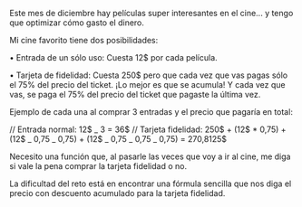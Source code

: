 Este mes de diciembre hay películas super interesantes en el cine... y tengo que optimizar cómo gasto el dinero.

Mi cine favorito tiene dos posibilidades:

• Entrada de un sólo uso: Cuesta 12$ por cada película.

• Tarjeta de fidelidad: Cuesta 250$ pero que cada vez que vas pagas sólo el 75% del precio del ticket. ¡Lo mejor es que se acumula! Y cada vez que vas, se paga el 75% del precio del ticket que pagaste la última vez.

Ejemplo de cada una al comprar 3 entradas y el precio que pagaría en total:

// Entrada normal: 12$ _ 3 = 36$
// Tarjeta fidelidad: 250$ + (12$ \* 0,75) + (12$ _ 0,75 _ 0,75) + (12$ _ 0,75 _ 0,75 _ 0,75) = 270,8125$

Necesito una función que, al pasarle las veces que voy a ir al cine, me diga si vale la pena comprar la tarjeta fidelidad o no.

La dificultad del reto está en encontrar una fórmula sencilla que nos diga el precio con descuento acumulado para la tarjeta fidelidad.
